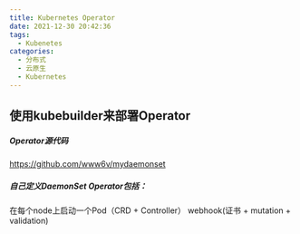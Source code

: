 ```yaml
---
title: Kubernetes Operator
date: 2021-12-30 20:42:36
tags:
  - Kubenetes
categories:
  - 分布式 
  - 云原生
  - Kubernetes  
---
```


<p></p>
<!-- more -->

## 使用kubebuilder来部署Operator


##### Operator源代码
https://github.com/www6v/mydaemonset   


##### 自己定义DaemonSet Operator包括：
在每个node上启动一个Pod（CRD + Controller）
webhook(证书 + mutation + validation)









